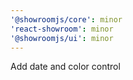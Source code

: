 ```yaml
---
'@showroomjs/core': minor
'react-showroom': minor
'@showroomjs/ui': minor
---
```


Add date and color control
